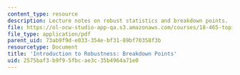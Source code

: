 ```yaml
---
content_type: resource
description: Lecture notes on robust statistics and breakdown points.
file: https://ol-ocw-studio-app-qa.s3.amazonaws.com/courses/18-465-topics-in-statistics-nonparametrics-and-robustness-spring-2005/2575baf3b9f95fbcae3c35b4964a71e0_breakdown.pdf
file_type: application/pdf
parent_uid: 73ab9f9d-e033-354e-bf31-89bf70358f3b
resourcetype: Document
title: 'Introduction to Robustness: Breakdown Points'
uid: 2575baf3-b9f9-5fbc-ae3c-35b4964a71e0
---
```

